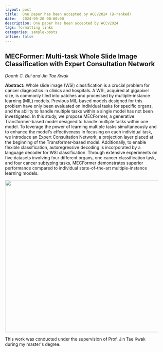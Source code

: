 ```yaml
---
layout: post
title:  One paper has been accepted by ACCV2024 (B-ranked)
date:   2024-09-20 00:00:00
description: One paper has been accepted by ACCV2024
tags: formatting links
categories: sample-posts
inline: false
---
```


## MECFormer: Multi-task Whole Slide Image Classification with Expert Consultation Network
*Doanh C. Bui and Jin Tae Kwak*

**Abstract:** Whole slide image (WSI) classification is a crucial problem for cancer diagnostics in clinics and hospitals. A WSI, acquired at gigapixel size, is commonly tiled into patches and processed by multiple-instance learning (MIL) models. Previous MIL-based models designed for this problem have only been evaluated on individual tasks for specific organs, and the ability to handle multiple tasks within a single model has not been investigated. In this study, we propose MECFormer, a generative Transformer-based model designed to handle multiple tasks within one model. To leverage the power of learning multiple tasks simultaneously and to enhance the model's effectiveness in focusing on each individual task, we introduce an Expert Consultation Network, a projection layer placed at the beginning of the Transformer-based model. Additionally, to enable flexible classification, autoregressive decoding is incorporated by a language decoder for WSI classification. Through extensive experiments on five datasets involving four different organs, one cancer classification task, and four cancer subtyping tasks, MECFormer demonstrates superior performance compared to individual state-of-the-art multiple-instance learning models.

<img src="https://caodoanh2001.github.io/assets/img/mecformer.png" data-canonical-src="https://caodoanh2001.github.io/assets/img/mecformer.png" width="750" height="500" />

This work was conducted under the supervision of Prof. Jin Tae Kwak during my master's degree.
